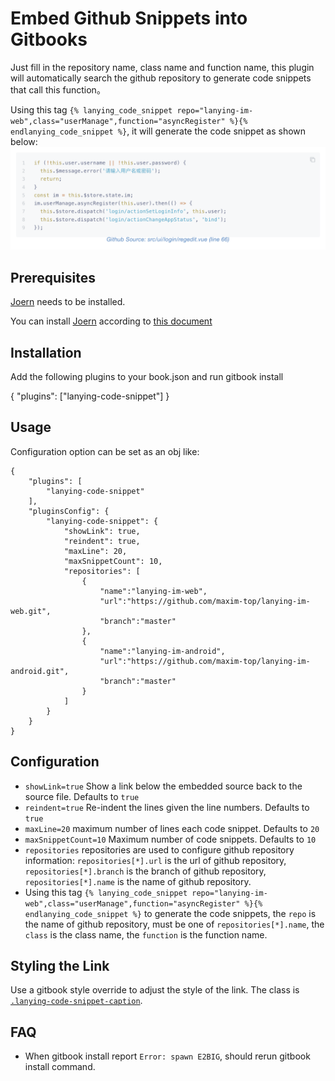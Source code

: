 # Embed Github Snippets into Gitbooks

Just fill in the repository name, class name and function name, this plugin will automatically search the github repository to generate code snippets that call this function。


Using this tag `{% lanying_code_snippet repo="lanying-im-web",class="userManage",function="asyncRegister" %}{% endlanying_code_snippet %}`, it will generate the code snippet as shown below:
![](demo.png)

## Prerequisites
[Joern](https://github.com/joernio/joern) needs to be installed.

You can install [Joern](https://github.com/joernio/joern) according to [this document](https://docs.joern.io/installation)

## Installation
Add the following plugins to your book.json and run gitbook install

{
    "plugins": ["lanying-code-snippet"]
}

## Usage
Configuration option can be set as an obj like:
```
{
    "plugins": [
        "lanying-code-snippet"
    ],
    "pluginsConfig": {
        "lanying-code-snippet": {
            "showLink": true,
            "reindent": true,
            "maxLine": 20,
            "maxSnippetCount": 10,
            "repositories": [
                {
                    "name":"lanying-im-web",
                    "url":"https://github.com/maxim-top/lanying-im-web.git",
                    "branch":"master"
                },
                {
                    "name":"lanying-im-android",
                    "url":"https://github.com/maxim-top/lanying-im-android.git",
                    "branch":"master"
                }
            ]
        }
    }
}
```
## Configuration

* `showLink=true` Show a link below the embedded source back to the source file. Defaults to `true`
* `reindent=true` Re-indent the lines given the line numbers. Defaults to `true`
* `maxLine=20` maximum number of lines each code snippet. Defaults to `20`
* `maxSnippetCount=10` Maximum number of code snippets. Defaults to `10`
* `repositories` repositories are used to configure github repository information: `repositories[*].url` is the url of github repository, `repositories[*].branch` is the branch of github repository, `repositories[*].name` is the name of github repository.
* Using this tag `{% lanying_code_snippet repo="lanying-im-web",class="userManage",function="asyncRegister" %}{% endlanying_code_snippet %}` to generate the code snippets, the `repo` is the name of github repository, must be one of  `repositories[*].name`, the `class` is the class name, the `function` is the function name.

## Styling the Link

Use a gitbook style override to adjust the style of the link. The class is [`.lanying-code-snippet-caption`](https://github.com/maxim-top/gitbook-plugin-lanying-code-snippet/blob/master/book/lanying-code-snippet.css).

## FAQ
* When gitbook install report `Error: spawn E2BIG`, should rerun gitbook install command.
